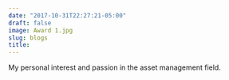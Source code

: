 ```yaml
---
date: "2017-10-31T22:27:21-05:00"
draft: false
image: Award 1.jpg
slug: blogs
title: 
---
```


My personal interest and passion in the asset management field. 